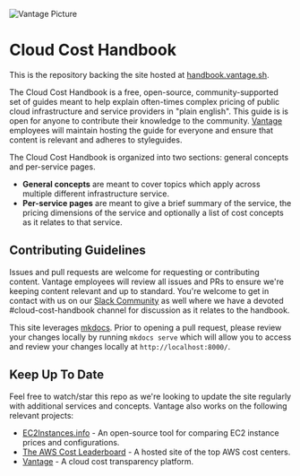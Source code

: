 ![Vantage Picture](https://uploads-ssl.webflow.com/5f9ba05ba40d6414f341df34/5f9bb1764b6670c6f7739564_moutain-scene.svg)

# Cloud Cost Handbook

This is the repository backing the site hosted at [handbook.vantage.sh](http://handbook.vantage.sh/).

The Cloud Cost Handbook is a free, open-source, community-supported set of guides meant to help explain often-times complex pricing of public cloud infrastructure and service providers in "plain english". This guide is is open for anyone to contribute their knowledge to the community. [Vantage](http://vantage.sh/) employees will maintain hosting the guide for everyone and ensure that content is relevant and adheres to styleguides.

The Cloud Cost Handbook is organized into two sections: general concepts and per-service pages. 

* **General concepts** are meant to cover topics which apply across multiple different infrastructure service. 
* **Per-service pages** are meant to give a brief summary of the service, the pricing dimensions of the service and optionally a list of cost concepts as it relates to that service. 

## Contributing Guidelines

Issues and pull requests are welcome for requesting or contributing content. Vantage employees will review all issues and PRs to ensure we're keeping content relevant and up to standard. You're welcome to get in contact with us on our [Slack Community](https://join.slack.com/t/vantagecommunity/shared_invite/zt-oey52myv-gq4AWRKkX25kjp1UGziPTw) as well where we have a devoted #cloud-cost-handbook channel for discussion as it relates to the handbook. 

This site leverages [mkdocs](https://www.mkdocs.org/). Prior to opening a pull request, please review your changes locally by running `mkdocs serve` which will allow you to access and review your changes locally at `http://localhost:8000/`. 

## Keep Up To Date

Feel free to watch/star this repo as we're looking to update the site regularly with additional services and concepts. Vantage also works on the following relevant projects:

* [EC2Instances.info](https://github.com/vantage-sh/ec2instances.info) - An open-source tool for comparing EC2 instance prices and configurations. 
* [The AWS Cost Leaderboard](https://leaderboard.vantage.sh/) - A hosted site of the top AWS cost centers. 
* [Vantage](https://vantage.sh/) - A cloud cost transparency platform.